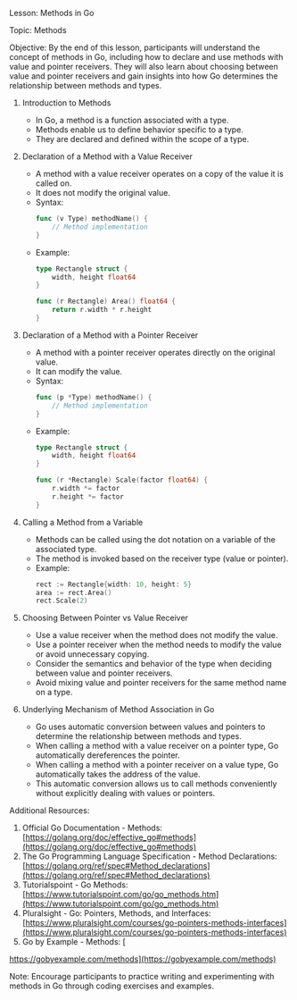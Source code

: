 Lesson: Methods in Go

Topic: Methods

Objective: By the end of this lesson, participants will understand the concept of methods in Go, including how to declare and use methods with value and pointer receivers. They will also learn about choosing between value and pointer receivers and gain insights into how Go determines the relationship between methods and types.

1. Introduction to Methods
   - In Go, a method is a function associated with a type.
   - Methods enable us to define behavior specific to a type.
   - They are declared and defined within the scope of a type.

2. Declaration of a Method with a Value Receiver
   - A method with a value receiver operates on a copy of the value it is called on.
   - It does not modify the original value.
   - Syntax:
     ```go
     func (v Type) methodName() {
         // Method implementation
     }
     ```
   - Example:
     ```go
     type Rectangle struct {
         width, height float64
     }

     func (r Rectangle) Area() float64 {
         return r.width * r.height
     }
     ```

3. Declaration of a Method with a Pointer Receiver
   - A method with a pointer receiver operates directly on the original value.
   - It can modify the value.
   - Syntax:
     ```go
     func (p *Type) methodName() {
         // Method implementation
     }
     ```
   - Example:
     ```go
     type Rectangle struct {
         width, height float64
     }

     func (r *Rectangle) Scale(factor float64) {
         r.width *= factor
         r.height *= factor
     }
     ```

4. Calling a Method from a Variable
   - Methods can be called using the dot notation on a variable of the associated type.
   - The method is invoked based on the receiver type (value or pointer).
   - Example:
     ```go
     rect := Rectangle{width: 10, height: 5}
     area := rect.Area()
     rect.Scale(2)
     ```

5. Choosing Between Pointer vs Value Receiver
   - Use a value receiver when the method does not modify the value.
   - Use a pointer receiver when the method needs to modify the value or avoid unnecessary copying.
   - Consider the semantics and behavior of the type when deciding between value and pointer receivers.
   - Avoid mixing value and pointer receivers for the same method name on a type.

6. Underlying Mechanism of Method Association in Go
   - Go uses automatic conversion between values and pointers to determine the relationship between methods and types.
   - When calling a method with a value receiver on a pointer type, Go automatically dereferences the pointer.
   - When calling a method with a pointer receiver on a value type, Go automatically takes the address of the value.
   - This automatic conversion allows us to call methods conveniently without explicitly dealing with values or pointers.

Additional Resources:
1. Official Go Documentation - Methods: [https://golang.org/doc/effective_go#methods](https://golang.org/doc/effective_go#methods)
2. The Go Programming Language Specification - Method Declarations: [https://golang.org/ref/spec#Method_declarations](https://golang.org/ref/spec#Method_declarations)
3. Tutorialspoint - Go Methods: [https://www.tutorialspoint.com/go/go_methods.htm](https://www.tutorialspoint.com/go/go_methods.htm)
4. Pluralsight - Go: Pointers, Methods, and Interfaces: [https://www.pluralsight.com/courses/go-pointers-methods-interfaces](https://www.pluralsight.com/courses/go-pointers-methods-interfaces)
5. Go by Example - Methods: [

https://gobyexample.com/methods](https://gobyexample.com/methods)

Note: Encourage participants to practice writing and experimenting with methods in Go through coding exercises and examples.